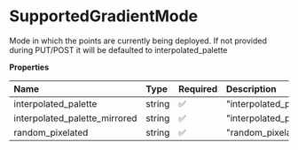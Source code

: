 # SupportedGradientMode

Mode in which the points are currently being deployed. If not provided during PUT/POST it will be defaulted to interpolated_palette

**Properties**

| Name                          | Type   | Required | Description                     |
| :---------------------------- | :----- | :------- | :------------------------------ |
| interpolated_palette          | string | ✅       | "interpolated_palette"          |
| interpolated_palette_mirrored | string | ✅       | "interpolated_palette_mirrored" |
| random_pixelated              | string | ✅       | "random_pixelated"              |

<!-- This file was generated by liblab | https://liblab.com/ -->
